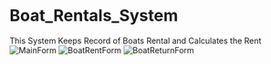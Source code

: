 # Boat_Rentals_System
This System Keeps Record of Boats Rental and Calculates the Rent 
![MainForm](https://github.com/RabiaKanwal/Boat_Rentals_System/blob/master/Forms/MainForm.png)
![BoatRentForm](https://github.com/RabiaKanwal/Boat_Rentals_System/blob/master/Forms/BoatReturnForm.png)
![BoatReturnForm](https://www.dropbox.com/s/nj8b8fctnk15m45/BoatReturnForm.png?dl=0)

